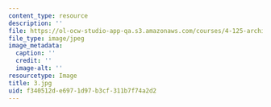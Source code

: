 ```yaml
---
content_type: resource
description: ''
file: https://ol-ocw-studio-app-qa.s3.amazonaws.com/courses/4-125-architecture-studio-building-in-landscapes-fall-2002/f340512de6971d97b3cf311b7f74a2d2_3.jpg
file_type: image/jpeg
image_metadata:
  caption: ''
  credit: ''
  image-alt: ''
resourcetype: Image
title: 3.jpg
uid: f340512d-e697-1d97-b3cf-311b7f74a2d2
---
```

